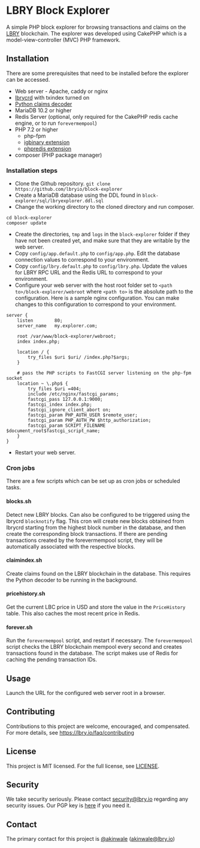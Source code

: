# LBRY Block Explorer

A simple PHP block explorer for browsing transactions and claims on the [LBRY](https://lbry.io) blockchain. The explorer was developed using CakePHP which is a model-view-controller (MVC) PHP framework.

## Installation
There are some prerequisites that need to be installed before the explorer can be accessed.
* Web server - Apache, caddy or nginx
* [lbrycrd](https://github.com/lbryio/lbrycrd) with txindex turned on
* [Python claims decoder](https://github.com/cryptodevorg/lbry-decoder)
* MariaDB 10.2 or higher
* Redis Server (optional, only required for the CakePHP redis cache engine, or to run `forevermempool`)
* PHP 7.2 or higher
  * php-fpm
  * [igbinary extension](https://github.com/igbinary/igbinary)
  * [phpredis extension](https://github.com/phpredis/phpredis)
* composer (PHP package manager)

### Installation steps
* Clone the Github repository. `git clone https://github.com/lbryio/block-explorer`
* Create a MariaDB database using the DDL found in `block-explorer/sql/lbryexplorer.ddl.sql`
* Change the working directory to the cloned directory and run composer.
```
cd block-explorer
composer update
```
* Create the directories, `tmp` and `logs` in the `block-explorer` folder if they have not been created yet, and make sure that they are writable by the web server.
* Copy `config/app.default.php` to `config/app.php`. Edit the database connection values to correspond to your environment.
* Copy `config/lbry.default.php` to `config/lbry.php`. Update the values for LBRY RPC URL and the Redis URL to correspond to your environment.
* Configure your web server with the host root folder set to `<path to>/block-explorer/webroot` where `<path to>` is the absolute path to the configuration. Here is a sample nginx configuration. You can make changes to this configuration to correspond to your environment.
```
server {
    listen        80;
    server_name   my.explorer.com;

    root /var/www/block-explorer/webroot;
    index index.php;

    location / {
        try_files $uri $uri/ /index.php?$args;
    }

    # pass the PHP scripts to FastCGI server listening on the php-fpm socket
    location ~ \.php$ {
        try_files $uri =404;
        include /etc/nginx/fastcgi_params;
        fastcgi_pass 127.0.0.1:9000;
        fastcgi_index index.php;
        fastcgi_ignore_client_abort on;
        fastcgi_param PHP_AUTH_USER $remote_user;
        fastcgi_param PHP_AUTH_PW $http_authorization;
        fastcgi_param SCRIPT_FILENAME $document_root$fastcgi_script_name;
    }
}
```
* Restart your web server.


### Cron jobs
There are a few scripts which can be set up as cron jobs or scheduled tasks.

#### blocks.sh
Detect new LBRY blocks. Can also be configured to be triggered using the lbrycrd `blocknotify` flag. This cron will create new blocks obtained from lbrycrd starting from the highest block number in the database, and then create the corresponding block transactions. If there are pending transactions created by the forevermempool script, they will be automatically associated with the respective blocks.

#### claimindex.sh
Create claims found on the LBRY blockchain in the database. This requires the Python decoder to be running in the background.

#### pricehistory.sh
Get the current LBC price in USD and store the value in the `PriceHistory` table. This also caches the most recent price in Redis.

#### forever.sh
Run the `forevermempool` script, and restart if necessary. The `forevermempool` script checks the LBRY blockchain mempool every second and creates transactions found in the database. The script makes use of Redis for caching the pending transaction IDs.


## Usage
Launch the URL for the configured web server root in a browser.


## Contributing
Contributions to this project are welcome, encouraged, and compensated. For more details, see https://lbry.io/faq/contributing


## License
This project is MIT licensed. For the full license, see [LICENSE](LICENSE).


## Security
We take security seriously. Please contact security@lbry.io regarding any security issues. Our PGP key is [here](https://keybase.io/lbry/key.asc) if you need it.


## Contact
The primary contact for this project is [@akinwale](https://github.com/akinwale) (akinwale@lbry.io)
